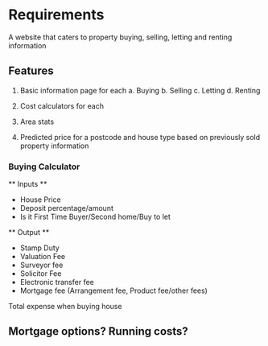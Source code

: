 # Requirements

A website that caters to property buying, selling, letting and renting information

## Features

1. Basic information page for each
      a. Buying
      b. Selling
      c. Letting
      d. Renting

2. Cost calculators for each

3. Area stats

4. Predicted price for a postcode and house type based on previously sold property information


### Buying Calculator

** Inputs **
- House Price
- Deposit percentage/amount  
- Is it First Time Buyer/Second home/Buy to let

** Output **
- Stamp Duty
- Valuation Fee
- Surveyor fee
- Solicitor Fee
- Electronic transfer fee
- Mortgage fee (Arrangement fee, Product fee/other fees)

Total expense when buying house

Mortgage options?
Running costs?
-
